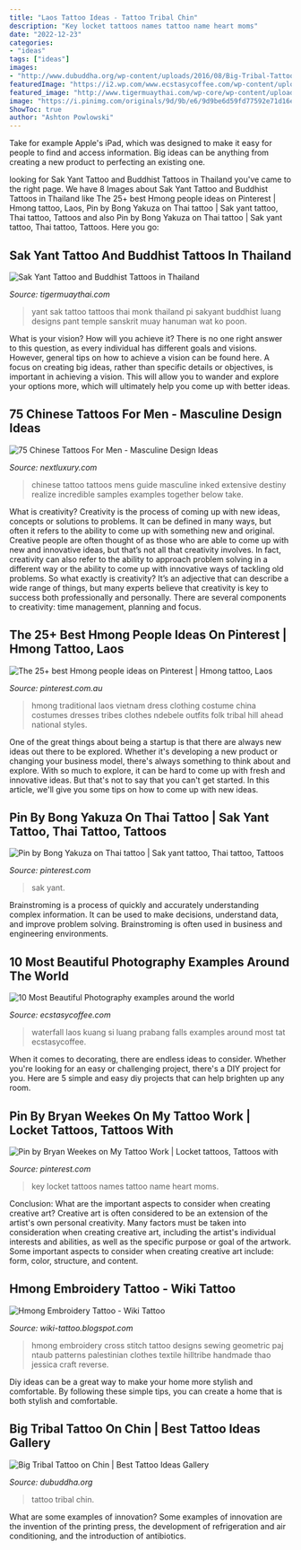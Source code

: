 ```yaml
---
title: "Laos Tattoo Ideas - Tattoo Tribal Chin"
description: "Key locket tattoos names tattoo name heart moms"
date: "2022-12-23"
categories:
- "ideas"
tags: ["ideas"]
images:
- "http://www.dubuddha.org/wp-content/uploads/2016/08/Big-Tribal-Tattoo-on-Chin-by-toukavoodoo.jpg"
featuredImage: "https://i2.wp.com/www.ecstasycoffee.com/wp-content/uploads/2015/04/Tat-Kuang-Si-Waterfall-Luang-Prabang-Laos.jpg"
featured_image: "http://www.tigermuaythai.com/wp-core/wp-content/uploads/2008/12/luang-pi-pant-sak-yant-tattoo.jpg"
image: "https://i.pinimg.com/originals/9d/9b/e6/9d9be6d59fd77592e71d16ef527d3c7c.jpg"
ShowToc: true
author: "Ashton Powlowski"
---
```



Take for example Apple's iPad, which was designed to make it easy for people to find and access information. Big ideas can be anything from creating a new product to perfecting an existing one.

	

		
looking for Sak Yant Tattoo and Buddhist Tattoos in Thailand you've came to the right page. We have 8 Images about Sak Yant Tattoo and Buddhist Tattoos in Thailand like The 25+ best Hmong people ideas on Pinterest | Hmong tattoo, Laos, Pin by Bong Yakuza on Thai tattoo | Sak yant tattoo, Thai tattoo, Tattoos and also Pin by Bong Yakuza on Thai tattoo | Sak yant tattoo, Thai tattoo, Tattoos. Here you go:
		
    
## Sak Yant Tattoo And Buddhist Tattoos In Thailand

<img loading=lazy src="http://www.tigermuaythai.com/wp-core/wp-content/uploads/2008/12/luang-pi-pant-sak-yant-tattoo.jpg" onerror="this.onerror=null;this.src='https://tse4.mm.bing.net/th?id=OIP.ZqVJ_WUiRdcvfcM3VLil7QHaJ4&amp;pid=15.1';" alt="Sak Yant Tattoo and Buddhist Tattoos in Thailand">

_Source: tigermuaythai.com_

>yant sak tattoo tattoos thai monk thailand pi sakyant buddhist luang designs pant temple sanskrit muay hanuman wat ko poon. 

	

What is your vision? How will you achieve it?
There is no one right answer to this question, as every individual has different goals and visions. However, general tips on how to achieve a vision can be found here. A focus on creating big ideas, rather than specific details or objectives, is important in achieving a vision. This will allow you to wander and explore your options more, which will ultimately help you come up with better ideas.

    
## 75 Chinese Tattoos For Men - Masculine Design Ideas

<img loading=lazy src="http://nextluxury.com/wp-content/uploads/green-chinese-full-back-mens-tattoo-ideas.jpg" onerror="this.onerror=null;this.src='https://tse4.mm.bing.net/th?id=OIP.TbNNo6L8m38FsMAX_5QvuAHaGC&amp;pid=15.1';" alt="75 Chinese Tattoos For Men - Masculine Design Ideas">

_Source: nextluxury.com_

>chinese tattoo tattoos mens guide masculine inked extensive destiny realize incredible samples examples together below take. 

	

What is creativity?
Creativity is the process of coming up with new ideas, concepts or solutions to problems. It can be defined in many ways, but often it refers to the ability to come up with something new and original. Creative people are often thought of as those who are able to come up with new and innovative ideas, but that’s not all that creativity involves. In fact, creativity can also refer to the ability to approach problem solving in a different way or the ability to come up with innovative ways of tackling old problems.
So what exactly is creativity? It’s an adjective that can describe a wide range of things, but many experts believe that creativity is key to success both professionally and personally. There are several components to creativity: time management, planning and focus.

    
## The 25+ Best Hmong People Ideas On Pinterest | Hmong Tattoo, Laos

<img loading=lazy src="https://i.pinimg.com/originals/28/31/79/283179d3187e1ab73f631c006daf2853.jpg" onerror="this.onerror=null;this.src='https://tse4.mm.bing.net/th?id=OIP.yNs7ZsrwtCiKhVqLwZvhaQHaKb&amp;pid=15.1';" alt="The 25+ best Hmong people ideas on Pinterest | Hmong tattoo, Laos">

_Source: pinterest.com.au_

>hmong traditional laos vietnam dress clothing costume china costumes dresses tribes clothes ndebele outfits folk tribal hill ahead national styles. 

	

One of the great things about being a startup is that there are always new ideas out there to be explored. Whether it's developing a new product or changing your business model, there's always something to think about and explore. With so much to explore, it can be hard to come up with fresh and innovative ideas. But that's not to say that you can't get started. In this article, we'll give you some tips on how to come up with new ideas.

    
## Pin By Bong Yakuza On Thai Tattoo | Sak Yant Tattoo, Thai Tattoo, Tattoos

<img loading=lazy src="https://i.pinimg.com/originals/64/d0/ac/64d0ac3dc8e4c367ba734194e9739ad9.jpg" onerror="this.onerror=null;this.src='https://tse4.mm.bing.net/th?id=OIP.9f3-rPBSsH0YgcYLsGPj4gHaHa&amp;pid=15.1';" alt="Pin by Bong Yakuza on Thai tattoo | Sak yant tattoo, Thai tattoo, Tattoos">

_Source: pinterest.com_

>sak yant. 

	

Brainstroming is a process of quickly and accurately understanding complex information. It can be used to make decisions, understand data, and improve problem solving. Brainstroming is often used in business and engineering environments.

    
## 10 Most Beautiful Photography Examples Around The World

<img loading=lazy src="https://i2.wp.com/www.ecstasycoffee.com/wp-content/uploads/2015/04/Tat-Kuang-Si-Waterfall-Luang-Prabang-Laos.jpg" onerror="this.onerror=null;this.src='https://tse2.mm.bing.net/th?id=OIP.Cx6N5JBGEJ5ayDWHseBBjQHaFA&amp;pid=15.1';" alt="10 Most Beautiful Photography examples around the world">

_Source: ecstasycoffee.com_

>waterfall laos kuang si luang prabang falls examples around most tat ecstasycoffee. 

	

When it comes to decorating, there are endless ideas to consider. Whether you're looking for an easy or challenging project, there's a DIY project for you. Here are 5 simple and easy diy projects that can help brighten up any room.

    
## Pin By Bryan Weekes On My Tattoo Work | Locket Tattoos, Tattoos With

<img loading=lazy src="https://i.pinimg.com/originals/9d/9b/e6/9d9be6d59fd77592e71d16ef527d3c7c.jpg" onerror="this.onerror=null;this.src='https://tse1.mm.bing.net/th?id=OIP.Ox1KgCS0kTWpXFm4PFfx7AHaJ4&amp;pid=15.1';" alt="Pin by Bryan Weekes on My Tattoo Work | Locket tattoos, Tattoos with">

_Source: pinterest.com_

>key locket tattoos names tattoo name heart moms. 

	

Conclusion: What are the important aspects to consider when creating creative art?
Creative art is often considered to be an extension of the artist's own personal creativity. Many factors must be taken into consideration when creating creative art, including the artist's individual interests and abilities, as well as the specific purpose or goal of the artwork. Some important aspects to consider when creating creative art include: form, color, structure, and content.

    
## Hmong Embroidery Tattoo - Wiki Tattoo

<img loading=lazy src="https://s-media-cache-ak0.pinimg.com/736x/71/9b/bd/719bbd16a3e02f21fd425bb033578081--hmong-tattoo-palestinian-embroidery.jpg" onerror="this.onerror=null;this.src='https://tse1.mm.bing.net/th?id=OIP.nDgMxnZ3sc8JSeRElMgf9AHaNQ&amp;pid=15.1';" alt="Hmong Embroidery Tattoo - Wiki Tattoo">

_Source: wiki-tattoo.blogspot.com_

>hmong embroidery cross stitch tattoo designs sewing geometric paj ntaub patterns palestinian clothes textile hilltribe handmade thao jessica craft reverse. 

	

Diy ideas can be a great way to make your home more stylish and comfortable. By following these simple tips, you can create a home that is both stylish and comfortable.

    
## Big Tribal Tattoo On Chin | Best Tattoo Ideas Gallery

<img loading=lazy src="http://www.dubuddha.org/wp-content/uploads/2016/08/Big-Tribal-Tattoo-on-Chin-by-toukavoodoo.jpg" onerror="this.onerror=null;this.src='https://tse2.mm.bing.net/th?id=OIP.2o0x8-gwLIPal8dTvgqYWAHaJQ&amp;pid=15.1';" alt="Big Tribal Tattoo on Chin | Best Tattoo Ideas Gallery">

_Source: dubuddha.org_

>tattoo tribal chin. 

	

What are some examples of innovation?
Some examples of innovation are the invention of the printing press, the development of refrigeration and air conditioning, and the introduction of antibiotics.

